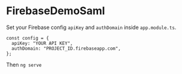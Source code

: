 # FirebaseDemoSaml

Set your Firebase config `apiKey` and `authDomain` inside `app.module.ts`.

```
const config = {
  apiKey: "YOUR API KEY",
  authDomain: "PROJECT_ID.firebaseapp.com",
};
```

Then `ng serve`